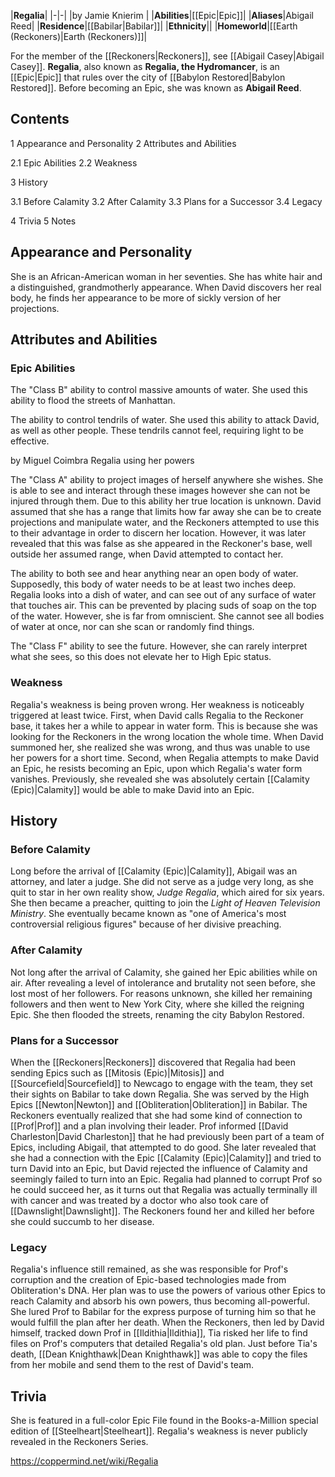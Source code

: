 |**Regalia**|
|-|-|
|by  Jamie Knierim |
|**Abilities**|[[Epic\|Epic]]|
|**Aliases**|Abigail Reed|
|**Residence**|[[Babilar\|Babilar]]|
|**Ethnicity**||
|**Homeworld**|[[Earth (Reckoners)\|Earth (Reckoners)]]|

For the member of the [[Reckoners\|Reckoners]], see [[Abigail Casey\|Abigail Casey]].
**Regalia**, also known as **Regalia, the Hydromancer**, is an [[Epic\|Epic]] that rules over the city of [[Babylon Restored\|Babylon Restored]]. Before becoming an Epic, she was known as **Abigail Reed**.

## Contents

1 Appearance and Personality
2 Attributes and Abilities

2.1 Epic Abilities
2.2 Weakness


3 History

3.1 Before Calamity
3.2 After Calamity
3.3 Plans for a Successor
3.4 Legacy


4 Trivia
5 Notes


## Appearance and Personality
She is an African-American woman in her seventies. She has white hair and a distinguished, grandmotherly appearance. When David discovers her real body, he finds her appearance to be more of sickly version of her projections.

## Attributes and Abilities
### Epic Abilities

The "Class B" ability to control massive amounts of water. She used this ability to flood the streets of Manhattan.


The ability to control tendrils of water. She used this ability to attack David, as well as other people. These tendrils cannot feel, requiring light to be effective.

 by  Miguel Coimbra  Regalia using her powers

The "Class A" ability to project images of herself anywhere she wishes. She is able to see and interact through these images however she can not be injured through them. Due to this ability her true location is unknown. David assumed that she has a range that limits how far away she can be to create projections and manipulate water, and the Reckoners attempted to use this to their advantage in order to discern her location. However, it was later revealed that this was false as she appeared in the Reckoner's base, well outside her assumed range, when David attempted to contact her.


The ability to both see and hear anything near an open body of water. Supposedly, this body of water needs to be at least two inches deep. Regalia looks into a dish of water, and can see out of any surface of water that touches air. This can be prevented by placing suds of soap on the top of the water. However, she is far from omniscient. She cannot see all bodies of water at once, nor can she scan or randomly find things.


The "Class F" ability to see the future. However, she can rarely interpret what she sees, so this does not elevate her to High Epic status.

### Weakness
Regalia's weakness is being proven wrong. Her weakness is noticeably triggered at least twice. First, when David calls Regalia to the Reckoner base, it takes her a while to appear in water form. This is because she was looking for the Reckoners in the wrong location the whole time. When David summoned her, she realized she was wrong, and thus was unable to use her powers for a short time. Second, when Regalia attempts to make David an Epic, he resists becoming an Epic, upon which Regalia's water form vanishes. Previously, she revealed she was absolutely certain [[Calamity (Epic)\|Calamity]] would be able to make David into an Epic.

## History
### Before Calamity
Long before the arrival of [[Calamity (Epic)\|Calamity]], Abigail was an attorney, and later a judge. She did not serve as a judge very long, as she quit to star in her own reality show, *Judge Regalia*, which aired for six years. She then became a preacher, quitting to join the *Light of Heaven Television Ministry*. She eventually became known as "one of America's most controversial religious figures" because of her divisive preaching.

### After Calamity
Not long after the arrival of Calamity, she gained her Epic abilities while on air. After revealing a level of intolerance and brutality not seen before, she lost most of her followers. For reasons unknown, she killed her remaining followers and then went to New York City, where she killed the reigning Epic. She then flooded the streets, renaming the city Babylon Restored.

### Plans for a Successor
When the [[Reckoners\|Reckoners]] discovered that Regalia had been sending Epics such as [[Mitosis (Epic)\|Mitosis]] and [[Sourcefield\|Sourcefield]] to Newcago to engage with the team, they set their sights on Babilar to take down Regalia. She was served by the High Epics [[Newton\|Newton]] and [[Obliteration\|Obliteration]] in Babilar. The Reckoners eventually realized that she had some kind of connection to [[Prof\|Prof]] and a plan involving their leader. Prof informed [[David Charleston\|David Charleston]] that he had previously been part of a team of Epics, including Abigail, that attempted to do good. She later revealed that she had a connection with the Epic [[Calamity (Epic)\|Calamity]] and tried to turn David into an Epic, but David rejected the influence of Calamity and seemingly failed to turn into an Epic. Regalia had planned to corrupt Prof so he could succeed her, as it turns out that Regalia was actually terminally ill with cancer and was treated by a doctor who also took care of [[Dawnslight\|Dawnslight]]. The Reckoners found her and killed her before she could succumb to her disease.

### Legacy
Regalia's influence still remained, as she was responsible for Prof's corruption and the creation of Epic-based technologies made from Obliteration's DNA. Her plan was to use the powers of various other Epics to reach Calamity and absorb his own powers, thus becoming all-powerful. She lured Prof to Babilar for the express purpose of turning him so that he would fulfill the plan after her death. When the Reckoners, then led by David himself, tracked down Prof in [[Ildithia\|Ildithia]], Tia risked her life to find files on Prof's computers that detailed Regalia's old plan. Just before Tia's death, [[Dean Knighthawk\|Dean Knighthawk]] was able to copy the files from her mobile and send them to the rest of David's team.

## Trivia
She is featured in a full-color Epic File found in the Books-a-Million special edition of [[Steelheart\|Steelheart]].
Regalia's weakness is never publicly revealed in the Reckoners Series.


https://coppermind.net/wiki/Regalia
